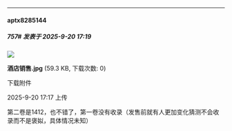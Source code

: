 ﻿
*****

####  aptx8285144  
##### 757#       发表于 2025-9-20 17:19

<img src="https://img.stage1st.com/forum/202509/20/171747bq23u24hoex7hvj3.jpg" referrerpolicy="no-referrer">

<strong>酒店销售.jpg</strong> (59.3 KB, 下载次数: 0)

下载附件

2025-9-20 17:17 上传

第二卷是1412，也不错了，第一卷没有收录（发售前就有人更加变化猜测不会收录而不是褒姒，具体情况未知）

